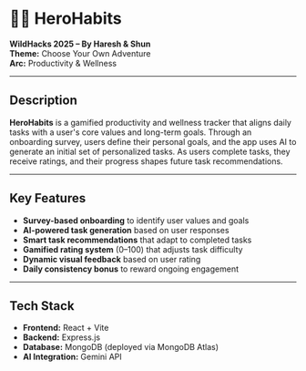 # 🦸‍♂️ HeroHabits  
**WildHacks 2025 – By Haresh & Shun**  
**Theme:** Choose Your Own Adventure  
**Arc:** Productivity & Wellness  

---

## Description  
**HeroHabits** is a gamified productivity and wellness tracker that aligns daily tasks with a user's core values and long-term goals. Through an onboarding survey, users define their personal goals, and the app uses AI to generate an initial set of personalized tasks. As users complete tasks, they receive ratings, and their progress shapes future task recommendations.

---

## Key Features  
- **Survey-based onboarding** to identify user values and goals  
- **AI-powered task generation** based on user responses  
- **Smart task recommendations** that adapt to completed tasks  
- **Gamified rating system** (0–100) that adjusts task difficulty  
- **Dynamic visual feedback** based on user rating  
- **Daily consistency bonus** to reward ongoing engagement

---

## Tech Stack  
- **Frontend:** React + Vite  
- **Backend:** Express.js  
- **Database:** MongoDB (deployed via MongoDB Atlas)  
- **AI Integration:** Gemini API 
